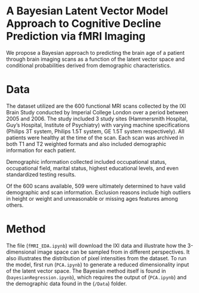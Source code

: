# A Bayesian Latent Vector Model Approach to Cognitive Decline Prediction via fMRI Imaging
We propose a Bayesian approach to predicting the brain age of a patient through brain imaging scans as a function of the latent vector space and conditional probabilities derived from demographic characteristics.

# Data
The dataset utilized are the 600 functional MRI scans collected by the IXI Brain Study conducted by Imperial College London over a period between 2005 and 2006. The study included 3 study sites (Hammersmith Hospital, Guy’s Hospital, Institute of Psychiatry)  with varying machine specifications (Philips 3T system, Philips 1.5T system, GE 1.5T system respectively). All patients were healthy at the time of the scan. Each scan was archived in both T1 and T2 weighted formats and also included demographic information for each patient. 

Demographic information collected included occupational status, occupational field, marital status, highest educational levels, and even standardized testing results.

Of the 600 scans available, 509 were ultimately determined to have valid demographic and scan information. Exclusion reasons include high outliers in height or weight and unreasonable or missing ages features among others.

# Method
The file (```fMRI_EDA.ipynb```) will download the IXI data and illustrate how the 3-dimensional image space can be sampled from in different perspectives. It also illustrates the distribution of pixel intensities from the dataset. To run the model, first run (```PCA.ipynb```) to generate a reduced dimensionality input of the latent vector space. The Bayesian method itself is found in (```bayesianRegression.ipynb```), which requires the output of (```PCA.ipynb```) and the demographic data found in the (```/Data```) folder.
